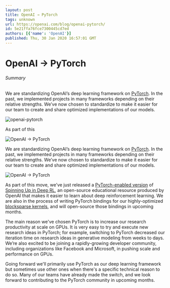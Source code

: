 ```yaml
---
layout: post
title: OpenAI → PyTorch
tags: unknown
url: https://openai.com/blog/openai-pytorch/
id: 5e21ffa76fce7300445cd7ed
authors: [{'name': 'OpenAI'}]
published: Thu, 30 Jan 2020 16:57:01 GMT
---
```


# OpenAI → PyTorch
###### Summary
<!--kg-card-begin: markdown--><p>We are standardizing OpenAI’s deep learning framework on <a href="https://pytorch.org/">PyTorch</a>. In the past, we implemented projects in many frameworks depending on their relative strengths. We’ve now chosen to standardize to make it easier for our team to create and share optimized implementations of our models.</p>
<p><img alt="openai-pytorch" src="images/openai-pytorch.png"/></p>
<p>As part of this</p>
<!--kg-card-begin: markdown--><img alt="OpenAI → PyTorch" src="images/openai-pytorch-vertical.png"/><p>We are standardizing OpenAI’s deep learning framework on <a href="https://pytorch.org/">PyTorch</a>. In the past, we implemented projects in many frameworks depending on their relative strengths. We’ve now chosen to standardize to make it easier for our team to create and share optimized implementations of our models.</p>
<p><img alt="OpenAI → PyTorch" src="images/openai-pytorch.png"/></p>
<p>As part of this move, we’ve just released a <a href="https://github.com/openai/spinningup">PyTorch-enabled version</a> of <a href="https://openai.com/blog/spinning-up-in-deep-rl/">Spinning Up in Deep RL</a>, an open-source educational resource produced by OpenAI that makes it easier to learn about deep reinforcement learning. We are also in the process of writing PyTorch bindings for our highly-optimized <a href="https://openai.com/blog/block-sparse-gpu-kernels/">blocksparse kernels</a>, and will open-source those bindings in upcoming months.</p>
<p>The main reason we've chosen PyTorch is to increase our research productivity at scale on GPUs. It is very easy to try and execute new research ideas in PyTorch; for example, switching to PyTorch decreased our iteration time on research ideas in generative modeling from weeks to days. We’re also excited to be joining a rapidly-growing developer community, including organizations like Facebook and Microsoft, in pushing scale and performance on GPUs.</p>
<p>Going forward we'll primarily use PyTorch as our deep learning framework but sometimes use other ones when there's a specific technical reason to do so. Many of our teams have already made the switch, and we look forward to contributing to the PyTorch community in upcoming months.</p>
<!--kg-card-end: markdown-->